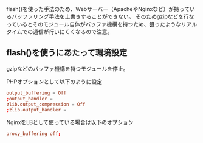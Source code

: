 flash()を使った手法のため、Webサーバー（ApacheやNginxなど）が持っているバッファリング手法を上書きすることができない。
そのためgzipなどを行なっているとそのモジュール自体がバッファ機構を持つため、狙ったようなリアルタイムでの通信が行いにくくなるので注意。

## flash()を使うにあたって環境設定

gzipなどのバッファ機構を持つモジュールを停止。

PHPオプションとして以下のように設定
```conf
output_buffering = Off
;output_handler =
zlib.output_compression = Off
;zlib.output_handler =
```

NginxをLBとして使っている場合は以下のオプション
```conf
proxy_buffering off;
```
